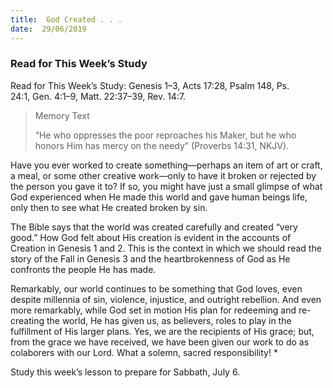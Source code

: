 ```yaml
---
title:  God Created . . .
date:  29/06/2019
---
```


### Read for This Week’s Study
Read for This Week’s Study: Genesis 1–3, Acts 17:28, Psalm 148, Ps. 24:1, Gen. 4:1–9, Matt. 22:37–39, Rev. 14:7.

> <p>Memory Text</p>
> “He who oppresses the poor reproaches his Maker, but he who honors Him has mercy on the needy” (Proverbs 14:31, NKJV).

Have you ever worked to create something—perhaps an item of art or craft, a meal, or some other creative work—only to have it broken or rejected by the person you gave it to? If so, you might have just a small glimpse of what God experienced when He made this world and gave human beings life, only then to see what He created broken by sin.

The Bible says that the world was created carefully and created “very good.” How God felt about His creation is evident in the accounts of Creation in Genesis 1 and 2. This is the context in which we should read the story of the Fall in Genesis 3 and the heartbrokenness of God as He confronts the people He has made.

Remarkably, our world continues to be something that God loves, even despite millennia of sin, violence, injustice, and outright rebellion. And even more remarkably, while God set in motion His plan for redeeming and re-creating the world, He has given us, as believers, roles to play in the fulfillment of His larger plans. Yes, we are the recipients of His grace; but, from the grace we have received, we have been given our work to do as colaborers with our Lord. What a solemn, sacred responsibility! *

Study this week’s lesson to prepare for Sabbath, July 6.